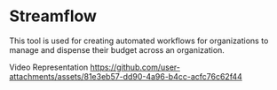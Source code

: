 # Streamflow
 This tool is used for creating automated workflows for organizations to manage and dispense their budget across an organization.

 Video Representation
 https://github.com/user-attachments/assets/81e3eb57-dd90-4a96-b4cc-acfc76c62f44

